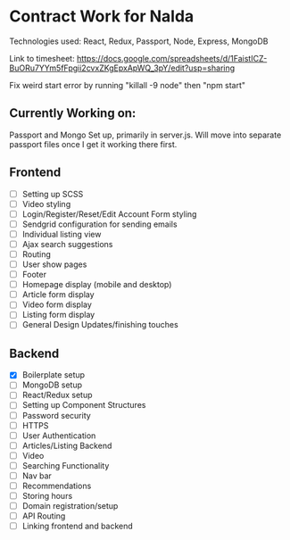 # Contract Work for Nalda

Technologies used: React, Redux, Passport, Node, Express, MongoDB

Link to timesheet:
https://docs.google.com/spreadsheets/d/1FaistICZ-BuORu7YYm5fFpgii2cvxZKgEpxApWQ_3pY/edit?usp=sharing

Fix weird start error by running "killall -9 node" then "npm start"

## Currently Working on:
Passport and Mongo Set up, primarily in server.js. Will move into separate passport files once I get it working there first.

## Frontend

- [ ] Setting up SCSS
- [ ] Video styling
- [ ] Login/Register/Reset/Edit Account Form styling
- [ ] Sendgrid configuration for sending emails
- [ ] Individual listing view
- [ ] Ajax search suggestions
- [ ] Routing 	
- [ ] User show pages
- [ ] Footer
- [ ] Homepage display (mobile and desktop)
- [ ] Article form display
- [ ] Video form display
- [ ] Listing form display
- [ ] General Design Updates/finishing touches

## Backend

- [X] Boilerplate setup
- [ ] MongoDB setup
- [ ] React/Redux setup
- [ ] Setting up Component Structures
- [ ] Password security
- [ ] HTTPS
- [ ] User Authentication
- [ ] Articles/Listing Backend
- [ ] Video
- [ ] Searching Functionality
- [ ] Nav bar
- [ ] Recommendations
- [ ] Storing hours
- [ ] Domain registration/setup
- [ ] API Routing
- [ ] Linking frontend and backend
